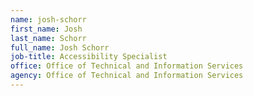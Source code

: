 ```yaml
---
name: josh-schorr
first_name: Josh
last_name: Schorr
full_name: Josh Schorr
job-title: Accessibility Specialist
office: Office of Technical and Information Services
agency: Office of Technical and Information Services
---
```

